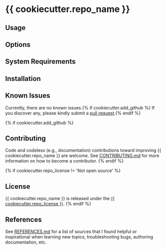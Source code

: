 # {{ cookiecutter.repo_name }}

## Usage

## Options

## System Requirements

## Installation

## Known Issues

Currently, there are no known issues.{% if cookiecutter.add_github %}  If you discover any, please kindly submit a [pull request](CONTRIBUTING.md).{% endif %}

{% if cookiecutter.add_github %}
## Contributing

Code and codeless (e.g., documentation) contributions toward improving {{ cookiecutter.repo_name }} are welcome. See [CONTRIBUTING.md](CONTRIBUTING.md) for more information on how to become a contributor.
{% endif %}

{% if cookiecutter.repo_license != 'Not open source' %}
## License

{{ cookiecutter.repo_name }} is released under the [{{ cookiecutter.repo_license }}](LICENSE.md).
{% endif %}

## References

See [REFERENCES.md](REFERENCES.md) for a list of sources that I found helpful or inspirational when learning new topics, troubleshooting bugs, authoring documentation, etc.
